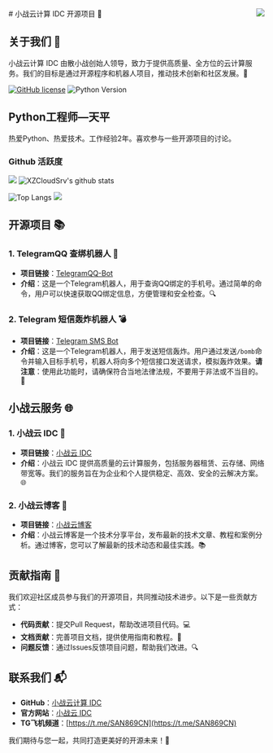 <img align="right" src="https://count.getloli.com/get/@:XZCloudSrv?theme=rule34">
# 小战云计算 IDC 开源项目 🚀

## 关于我们 👋

小战云计算 IDC 由散小战创始人领导，致力于提供高质量、全方位的云计算服务。我们的目标是通过开源程序和机器人项目，推动技术创新和社区发展。🌟

[![GitHub license](https://img.shields.io/badge/license-MPL%202.0-blue.svg)](https://github.com/yourusername/yourrepository/blob/main/LICENSE)
![Python Version](https://img.shields.io/badge/Python-3.9.20-blue)

## Python工程师—天平

热爱Python、热爱技术。工作经验2年。喜欢参与一些开源项目的讨论。

### Github 活跃度

[![](https://activity-graph.herokuapp.com/graph?username=XZCloudSrv&theme=dracula)](https://github.com/ashutosh00710/github-readme-activity-graph)
![XZCloudSrv's github stats](https://github-readme-stats.vercel.app/api?username=XZCloudSrv&show_icons=true&theme=vue)

![Top Langs](https://github-readme-stats.vercel.app/api/top-langs/?username=XZCloudSrv&langs_count=6)
![](https://github-readme-stats.vercel.app/api/top-langs/?username=XZCloudSrv&layout=compact&langs_count=6)

## 开源项目 📚

### 1. TelegramQQ 查绑机器人 🤖
- **项目链接**：[TelegramQQ-Bot](https://github.com/XZCloudSrv/TelegramQQ-Bot)
- **介绍**：这是一个Telegram机器人，用于查询QQ绑定的手机号。通过简单的命令，用户可以快速获取QQ绑定信息，方便管理和安全检查。🔍

### 2. Telegram 短信轰炸机器人 💣
- **项目链接**：[Telegram SMS Bot](https://github.com/XZCloudSrv/telegram-sms)
- **介绍**：这是一个Telegram机器人，用于发送短信轰炸。用户通过发送`/bomb`命令并输入目标手机号，机器人将向多个短信接口发送请求，模拟轰炸效果。**请注意**：使用此功能时，请确保符合当地法律法规，不要用于非法或不当目的。🚫

## 小战云服务 🌐

### 1. 小战云 IDC 🏢
- **项目链接**：[小战云 IDC](https://idc.79san.cn/)
- **介绍**：小战云 IDC 提供高质量的云计算服务，包括服务器租赁、云存储、网络带宽等。我们的服务旨在为企业和个人提供稳定、高效、安全的云解决方案。🌐

### 2. 小战云博客 📝
- **项目链接**：[小战云博客](https://blog.79san.cn/)
- **介绍**：小战云博客是一个技术分享平台，发布最新的技术文章、教程和案例分析。通过博客，您可以了解最新的技术动态和最佳实践。📚

## 贡献指南 🤝

我们欢迎社区成员参与我们的开源项目，共同推动技术进步。以下是一些贡献方式：
- **代码贡献**：提交Pull Request，帮助改进项目代码。💻
- **文档贡献**：完善项目文档，提供使用指南和教程。📝
- **问题反馈**：通过Issues反馈项目问题，帮助我们改进。🔍

## 联系我们 📬

- **GitHub**：[小战云计算 IDC](https://github.com/Sanxiaozhan)
- **官方网站**：[小战云 IDC](https://idc.79san.cn/)
- **TG飞机频道**：[https://t.me/SAN869CN](https://t.me/SAN869CN)

我们期待与您一起，共同打造更美好的开源未来！🎉
